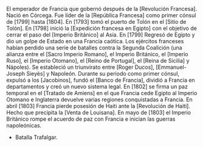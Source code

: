 
El emperador de Francia que gobernó después de la [Revolución Francesa]. 
Nació en Córcega. 
Fue líder de la [República Francesa] como primer cónsul de [1799] hasta [1804]. 
En [1793] tomó el puerto de Tolón en el [Sitio de Tolón].
En [1798] inició la [Expedición francesa en Egipto] con el objetivo de cerrar el paso del [Imperio Británico] al Asia. 
En [1799] Regresó de Egipto y dio un golpe de Estado en una Francia caótica. Los ejércitos franceses habían perdido una serie de batalles contra la Segunda Coalición (una alianza entre el [Sacro Imperio Romano], el Imperio Británico, el [Imperio Ruso], el [Imperio Otomano], el [Reino de Portugal], el [Reina de Sicilia] y Nápoles). Se estableció un triunvirato entre [Roger Ducos], [Emmanuel-Joseph Sieyès] y Napoleón. 
Durante su periodo como primer cónsul, expulsó a los [Jacobinos], fundó el [Banco de Francia], dividió a Francia en departamentos y creó un nuevo sistema legal. 
En [1802] se firma un paz temporal en el [Tratado de Amiens] en el que Francia cede Egipto al Imperio Otomano e Inglaterra devuelve varias regiones conquistadas a Francia. 
En abril [1803] Francia pierde posesión de Haiti ante la [Revolución de Haiti]. Hecho que precipita la [Venta de Louisana]. 
En mayo de [1803] el Imperio Británico rompe el acuerdo de paz con Francia e inician las guerras napoleónicas. 
- Batalla Trafalgar. 

